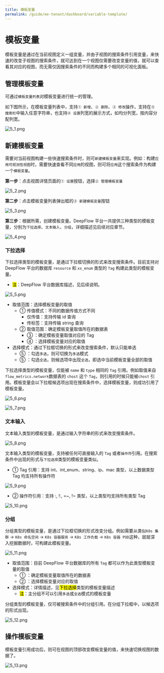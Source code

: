 ```yaml
---
title: 模板变量
permalink: /guide/ee-tenant/dashboard/variable-template/
---
```


# 模板变量

模板变量是通过在当前视图定义一组变量，并由子视图的搜索条件引用变量，来快速的改变子视图的搜索条件，就可达到在一个视图仅需要改变变量的值，就可以查看其对应的视图，而无需仅因搜索条件的不同而构建多个相同的可视化面板。

## 管理模板变量

可通过`模板变量列表`对模板变量进行统一的管理。

如下图所示，在模板变量列表中，支持`① 新增`、`② 删除`、`③ 修改`操作，支持在`⑤ 搜索栏`中输入任意字符串，也支持`④ 设置`列宽的展示方式，如均分列宽，按内容分配列宽。

![5_1.png](https://yunshan-guangzhou.oss-cn-beijing.aliyuncs.com/pub/pic/202309186508271003b1f.png)

## 新建模板变量

需要对当前视图构建一些快速搜索条件时，则可`新建模板变量`来实现。例如：构建`应用可观测性视图`时，需要快速查看不同`应用`的视图，则可将`应用`这个搜索条件为构建一个`模板变量`。

**第一步**：点击视图详情页面的`① 设置`按钮，选择`② 管理模板变量`

![5_2.png](https://yunshan-guangzhou.oss-cn-beijing.aliyuncs.com/pub/pic/2023091865082710acc0d.png)

**第二步**：点击模板变量列表弹出框的`③ 新建模板变量`按钮

![5_3.png](https://yunshan-guangzhou.oss-cn-beijing.aliyuncs.com/pub/pic/202309186508281781e9e.png)

**第三步**：根据所需，创建模板变量。DeepFlow 平台一共提供三种类型的模板变量，分别为`下拉选择`、`文本输入`、`分组`，详细描述见后续对应章节。

![5_4.png](https://yunshan-guangzhou.oss-cn-beijing.aliyuncs.com/pub/pic/202309186508270fc440b.png)

### 下拉选择

下拉选择类型的模板变量，是通过下拉框切换的形式来改变搜索条件。目前支持对 DeepFlow 平台的数据库 `resource` 和 `xx_enum` 类型的 `Tag` 构建此类型的模板变量。
- <mark>注</mark>：DeepFlow 平台数据库描述，见后续说明。

![5_5.png](https://yunshan-guangzhou.oss-cn-beijing.aliyuncs.com/pub/pic/20230918650827189345b.png)

- 取值范围：选择模板变量的取值
  - ① 传值模式：不同的数据传值方式不同
    - 仅传值：支持传输 id 查询
    - 传标签：支持传输 string 查询
  - ② 取值范围：确定模板变量取值所在的数据表
    - ③ ：确定模板变量取值对应的 Tag
    - ④ ：选择模板变量对应的取值
- 选择模式：通过下拉框切换的形式来改变搜索条件，默认只能单选
  - ⑤ ：勾选`多选`，则可切换为`多选`模式
  - ⑤ ：勾选`全选`，则候选项中出现`全选`，即选中当前模板变量全部的取值

下拉选择类型的模板变量，仅能被 `name` 和 `type` 相同的 `Tag` 引用。例如取值来自 `flow_metrics.network`数据表的 `chost` 这个 `Tag`，则引用的时候只能被`chost` 引用。模板变量会以下拉框候选项出现在搜索条件中，选择模板变量，则成功引用了模板变量。

![5_6.png](https://yunshan-guangzhou.oss-cn-beijing.aliyuncs.com/pub/pic/2023091865082713aca9a.png)

![5_7.png](https://yunshan-guangzhou.oss-cn-beijing.aliyuncs.com/pub/pic/2023091865082ac9cb794.png)

### 文本输入

文本输入类型的模板变量，是通过输入字符串的形式来改变搜索条件。

![5_8.png](https://yunshan-guangzhou.oss-cn-beijing.aliyuncs.com/pub/pic/2023091865082716002b8.png)

文本输入类型的模板变量，支持被任何可直接输入的 `Tag` 或者`操作符`引用。在搜索条件中出现的形式与`下拉选择`类型的模板变量类似。
- ① Tag 引用：支持 int、int_enum、string、ip、mac 类型，以上数据类型 Tag 均支持所有操作符

![5_9.png](https://yunshan-guangzhou.oss-cn-beijing.aliyuncs.com/pub/pic/202309186508271402080.png)
- ② 操作符引用：支持 :, !:, =~, !~ 类型，以上类型均支持所有类型 Tag

![5_10.png](https://yunshan-guangzhou.oss-cn-beijing.aliyuncs.com/pub/pic/2023091865082716add4e.png)

### 分组

分组类型的模板变量，是通过下拉框切换的形式改变分组。例如需要从类似`K8s 集群` -> `K8s 命名空间` -> `K8s 容器服务` -> `K8s 工作负载` -> `K8s 容器 POD`这种，层层深入挖掘数据时，可构建此模板变量。

![5_11.png](https://yunshan-guangzhou.oss-cn-beijing.aliyuncs.com/pub/pic/20230918650827184c5b7.png)

- 取值范围：目前 DeepFlow 平台数据库的所有 `Tag` 都可以作为此类型模板变量的取值
  - ① ：确定模板变量取值所在的数据表
  - ② ：选择模板变量对应的取值
- 选择模式：详情描述，见<mark>下拉选择</mark>类型的模板变量描述
  - <mark>注</mark>：主分组不可以引用`多选`或`全选`模式的模板变量

分组类型的模板变量，仅可被搜索条件中的分组引用。在分组下拉框中，以候选项的形式出现。

![5_12.png](https://yunshan-guangzhou.oss-cn-beijing.aliyuncs.com/pub/pic/2023091865082715de5ff.png)

## 操作模板变量

模板变量引用成功后，则可在视图的顶部改变模板变量的值，来快速切换视图的数据了。

![5_13.png](https://yunshan-guangzhou.oss-cn-beijing.aliyuncs.com/pub/pic/2023091865082719abddf.png)
